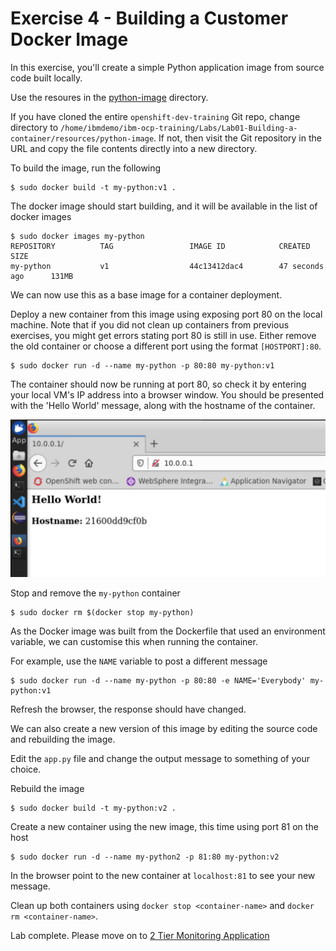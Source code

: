 # Exercise 4 - Building a Customer Docker Image

In this exercise, you'll create a simple Python application image from source code built locally.

Use the resoures in the [python-image](resources/python-image) directory.

If you have cloned the entire `openshift-dev-training` Git repo, change directory to `/home/ibmdemo/ibm-ocp-training/Labs/Lab01-Building-a-container/resources/python-image`. If not, then visit the Git repository in the URL and copy the file contents directly into a new directory.

To build the image, run the following

```
$ sudo docker build -t my-python:v1 .
```

The docker image should start building, and it will be available in the list of docker images

```
$ sudo docker images my-python
REPOSITORY          TAG                 IMAGE ID            CREATED             SIZE
my-python           v1                  44c13412dac4        47 seconds ago      131MB
```

We can now use this as a base image for a container deployment.

Deploy a new container from this image using exposing port 80 on the local machine. Note that if you did not clean up containers from previous exercises, you might get errors stating port 80 is still in use. Either remove the old container or choose a different port using the format `[HOSTPORT]:80`.

```
$ sudo docker run -d --name my-python -p 80:80 my-python:v1
```

The container should now be running at port 80, so check it by entering your local VM's IP address into a browser window. You should be presented with the 'Hello World' message, along with the hostname of the container.

![](img/python-helloworld.png)

Stop and remove the `my-python` container

```
$ sudo docker rm $(docker stop my-python)
```

As the Docker image was built from the Dockerfile that used an environment variable, we can customise this when running the container.

For example, use the `NAME` variable to post a different message

```
$ sudo docker run -d --name my-python -p 80:80 -e NAME='Everybody' my-python:v1
```

Refresh the browser, the response should have changed.

We can also create a new version of this image by editing the source code and rebuilding the image.

Edit the `app.py` file and change the output message to something of your choice.

Rebuild the image

```
$ sudo docker build -t my-python:v2 .
```

Create a new container using the new image, this time using port 81 on the host

```
$ sudo docker run -d --name my-python2 -p 81:80 my-python:v2
```

In the browser point to the new container at `localhost:81` to see your new message.

Clean up both containers using `docker stop <container-name>` and `docker rm <container-name>`.

Lab complete. Please move on to [2 Tier Monitoring Application](2-tier-monitoring-application-ex-5.md)